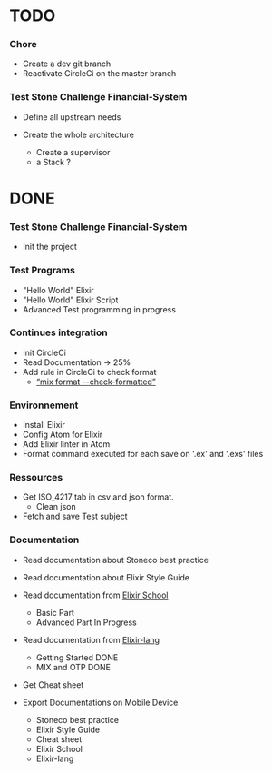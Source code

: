 # TODO

### Chore
- Create a dev git branch
- Reactivate CircleCi on the master branch

### Test Stone Challenge Financial-System
- Define all upstream needs

- Create the whole architecture
	- Create a supervisor
	- a Stack ?

# DONE

### Test Stone Challenge Financial-System
- Init the project

### Test Programs
- "Hello World" Elixir
- "Hello World" Elixir Script
- Advanced Test programming in progress

### Continues integration
- Init CircleCi
- Read Documentation -> 25%
- Add rule in CircleCi to check format
	- [“mix format --check-formatted”](https://hexdocs.pm/mix/Mix.Tasks.Format.html)

### Environnement
- Install Elixir
- Config Atom for Elixir
- Add Elixir linter in Atom
- Format command executed for each save on '.ex' and '.exs' files

### Ressources
- Get ISO_4217 tab in csv and json format.
	- Clean json
- Fetch and save Test subject

### Documentation
- Read documentation about Stoneco best practice
- Read documentation about Elixir Style Guide
- Read documentation from [Elixir School](https://elixirschool.com/en/)
	- Basic Part
	- Advanced Part In Progress
- Read documentation from [Elixir-lang](https://elixir-lang.org/)
	- Getting Started DONE
	- MIX and OTP DONE

- Get Cheat sheet
- Export Documentations on Mobile Device
	- Stoneco best practice
	- Elixir Style Guide
	- Cheat sheet
	- Elixir School
	- Elixir-lang
